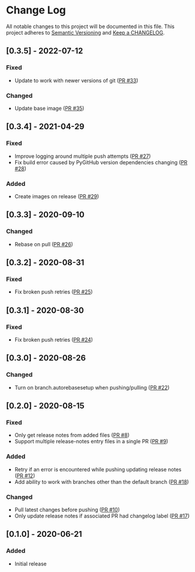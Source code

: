 # Change Log

All notable changes to this project will be documented in this file. This project adheres to [Semantic Versioning](http://semver.org/) and [Keep a CHANGELOG](http://keepachangelog.com/).

## [0.3.5] - 2022-07-12

### Fixed

- Update to work with newer versions of git ([PR #33](https://github.com/ponylang/release-notes-bot-action/pull/33))

### Changed

- Update base image ([PR #35](https://github.com/ponylang/release-notes-bot-action/pull/35))

## [0.3.4] - 2021-04-29

### Fixed

- Improve logging around multiple push attempts ([PR #27](https://github.com/ponylang/release-notes-bot-action/pull/27))
- Fix build error caused by PyGitHub version dependencies changing ([PR #28](https://github.com/ponylang/changelog-bot-action/pull/28))

### Added

- Create images on release ([PR #29](https://github.com/ponylang/release-notes-bot-action/pull/29))

## [0.3.3] - 2020-09-10

### Changed

- Rebase on pull ([PR #26](https://github.com/ponylang/release-notes-bot-action/pull/26))

## [0.3.2] - 2020-08-31

### Fixed

- Fix broken push retries ([PR #25](https://github.com/ponylang/release-notes-bot-action/pull/25))

## [0.3.1] - 2020-08-30

### Fixed

- Fix broken push retries ([PR #24](https://github.com/ponylang/release-notes-bot-action/pull/24))

## [0.3.0] - 2020-08-26

### Changed

- Turn on branch.autorebasesetup when pushing/pulling ([PR #22](https://github.com/ponylang/release-notes-bot-action/pull/22))

## [0.2.0] - 2020-08-15

### Fixed

- Only get release notes from added files ([PR #8](https://github.com/ponylang/release-notes-bot-action/pull/8))
- Support multiple release-notes entry files in a single PR ([PR #9](https://github.com/ponylang/release-notes-bot-action/pull/9))

### Added

- Retry if an error is encountered while pushing updating release notes ([PR #12](https://github.com/ponylang/release-notes-bot-action/pull/12))
- Add ability to work with branches other than the default branch ([PR #18](https://github.com/ponylang/release-notes-bot-action/pull/18))

### Changed

- Pull latest changes before pushing ([PR #10](https://github.com/ponylang/release-notes-bot-action/pull/10))
- Only update release notes if associated PR had changelog label ([PR #17](https://github.com/ponylang/release-notes-bot-action/pull/17))

## [0.1.0] - 2020-06-21

### Added

- Initial release


